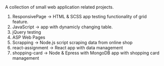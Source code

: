 A collection of small web application related projects.
1. ResponsivePage -> HTML & SCSS app testing functionality of grid feature.
2. JavaScript -> app with dynamicly changing table.
3. jQuery testing
4. ASP Web Pages
5. Scrapping -> Node.js script scraping data from online shop
6. react-assignment -> React app with data management
7. shopping-card -> Node & Epress with MongoDB app with shopping card management

